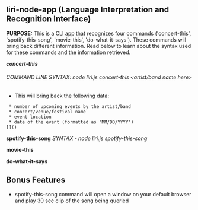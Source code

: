 ## liri-node-app (Language Interpretation and Recognition Interface)
**PURPOSE:** This is a CLI app that recognizes four commands ('concert-this', 'spotify-this-song', 'movie-this', 'do-what-it-says'). These commands will bring back different information. Read below to learn about the syntax used for these commands and the information retrieved.

***concert-this***
###### COMMAND LINE SYNTAX: node liri.js concert-this <artist/band name here>
* This will bring back the following data:
```
 * number of upcoming events by the artist/band
 * concert/venue/festival name
 * event location
 * date of the event (formatted as 'MM/DD/YYYY')
[]()
```

**spotify-this-song** *SYNTAX - node liri.js spotify-this-song <song name here>*
  
**movie-this**

**do-what-it-says**

## Bonus Features
* spotify-this-song command will open a window on your default browser and play 30 sec clip of the song being queried
